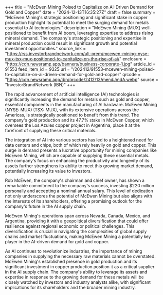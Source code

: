 +++
title = "McEwen Mining Poised to Capitalize on AI-Driven Demand for Gold and Copper"
date = "2024-12-13T16:35:27Z"
draft = false
summary = "McEwen Mining's strategic positioning and significant stake in copper production highlight its potential to meet the surging demand for metals essential to AI technologies."
description = "McEwen Mining (MUX) well-positioned to benefit from AI boom, leveraging expertise to address rising mineral demand. The company's strategic positioning and expertise in mineral production could result in significant growth and potential investment opportunities."
source_link = "https://rss.investorbrandnetwork.com/ult-prem/mcewen-mining-nyse-mux-tsx-mux-positioned-to-capitalize-on-the-rise-of-ai/"
enclosure = "https://cdn.newsramp.app/banners/business-corporate-1.jpg"
article_id = 91553
feed_item_id = 9325
url = "/202412/91553-mcewen-mining-poised-to-capitalize-on-ai-driven-demand-for-gold-and-copper"
qrcode = "https://cdn.newsramp.app/ibn/qrcode/2412/13/mendJmdA.webp"
source = "InvestorBrandNetwork (IBN)"
+++

<p>The rapid advancement of artificial intelligence (AI) technologies is significantly increasing the demand for metals such as gold and copper, essential components in the manufacturing of AI hardware. McEwen Mining (NYSE: MUX) (TSX: MUX), with its extensive operations across the Americas, is strategically positioned to benefit from this trend. The company's gold production and its 47.7% stake in McEwen Copper, which oversees the Los Azules copper project in Argentina, place it at the forefront of supplying these critical materials.</p><p>The integration of AI into various sectors has led to a heightened need for data centers and chips, both of which rely heavily on gold and copper. This surge in demand presents a lucrative opportunity for mining companies like McEwen Mining, which are capable of supplying these essential metals. The company's focus on enhancing the productivity and longevity of its assets further strengthens its ability to meet this growing market demand, potentially increasing its value to investors.</p><p>Rob McEwen, the company's chairman and chief owner, has shown a remarkable commitment to the company's success, investing $220 million personally and accepting a nominal annual salary. This level of dedication not only underscores the potential of McEwen Mining but also aligns with the interests of its shareholders, offering a promising outlook for the company's future in the AI supply chain.</p><p>McEwen Mining's operations span across Nevada, Canada, Mexico, and Argentina, providing it with a geopolitical diversification that could offer resilience against regional economic or political challenges. This diversification is crucial in navigating the complexities of global supply chains and market fluctuations, making McEwen Mining a potentially key player in the AI-driven demand for gold and copper.</p><p>As AI continues to revolutionize industries, the importance of mining companies in supplying the necessary raw materials cannot be overstated. McEwen Mining's established presence in gold production and its significant investment in copper production position it as a critical supplier in the AI supply chain. The company's ability to leverage its assets and expertise in response to the growing demand for these metals will be closely watched by investors and industry analysts alike, with significant implications for its shareholders and the broader mining industry.</p>